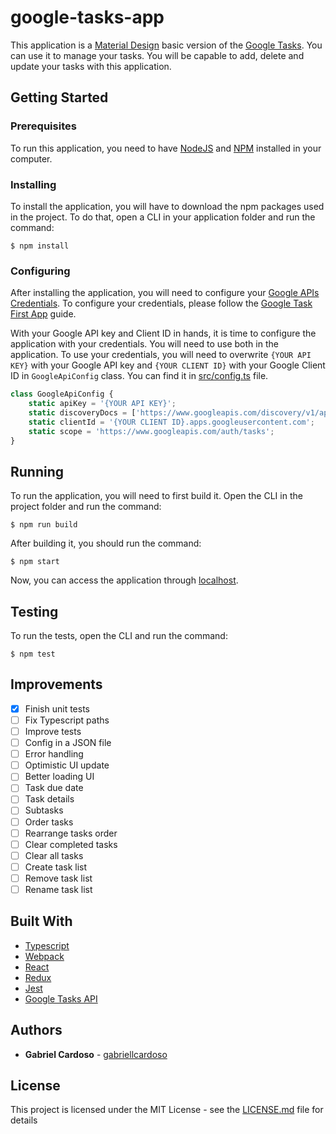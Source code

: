 # google-tasks-app

This application is a [Material Design] basic version of the [Google Tasks]. You can use it to manage your tasks. You will be capable to add, delete and update your tasks with this application.

## Getting Started

### Prerequisites

To run this application, you need to have [NodeJS] and [NPM] installed in your computer.

### Installing

To install the application, you will have to download the npm packages used in the project.
To do that, open a CLI in your application folder and run the command:

```
$ npm install 
```

### Configuring

After installing the application, you will need to configure your [Google APIs Credentials]. To configure your credentials, please follow the [Google Task First App] guide.

With your Google API key and Client ID in hands, it is time to configure the application with your credentials. You will need to use both in the application. To use your credentials, you will need to overwrite `{YOUR API KEY}` with your Google API key and `{YOUR CLIENT ID}` with your Google Client ID in `GoogleApiConfig` class. You can find it in [src/config.ts] file. 

```typescript
class GoogleApiConfig {
    static apiKey = '{YOUR API KEY}';
    static discoveryDocs = ['https://www.googleapis.com/discovery/v1/apis/tasks/v1/rest'];
    static clientId = '{YOUR CLIENT ID}.apps.googleusercontent.com';
    static scope = 'https://www.googleapis.com/auth/tasks';
}
```

## Running

To run the application, you will need to first build it. Open the CLI in the project folder and run the command: 

```
$ npm run build 
```

After building it, you should run the command:

```
$ npm start
```

Now, you can access the application through [localhost](http://localhost:8080).

## Testing

To run the tests, open the CLI and run the command:

```
$ npm test
```

## Improvements

- [x] Finish unit tests
- [ ] Fix Typescript paths
- [ ] Improve tests
- [ ] Config in a JSON file
- [ ] Error handling
- [ ] Optimistic UI update
- [ ] Better loading UI
- [ ] Task due date
- [ ] Task details
- [ ] Subtasks
- [ ] Order tasks
- [ ] Rearrange tasks order
- [ ] Clear completed tasks
- [ ] Clear all tasks
- [ ] Create task list
- [ ] Remove task list
- [ ] Rename task list

## Built With

- [Typescript]
- [Webpack]
- [React]
- [Redux]
- [Jest]
- [Google Tasks API]

## Authors

* **Gabriel Cardoso** - [gabriellcardoso]

## License

This project is licensed under the MIT License - see the [LICENSE.md] file for details

[Material Design]: https://material.io/guidelines/material-design/
[Google Tasks]: https://mail.google.com/tasks/canvas

[NodeJS]: https://nodejs.org/en/
[NPM]: https://www.npmjs.com/

[Google APIs Credentials]: https://console.developers.google.com/apis/credentials
[Google Task First App]: https://developers.google.com/google-apps/tasks/firstapp#register

[Typescript]: https://www.typescriptlang.org/
[Webpack]: https://webpack.js.org/
[React]: https://reactjs.org/
[Redux]: https://redux.js.org/
[Jest]: https://facebook.github.io/jest/
[Google Tasks API]: https://developers.google.com/google-apps/tasks/

[gabriellcardoso]: https://github.com/gabriellcardoso
[src/config.ts]: src/config.ts
[LICENSE.md]: LICENSE.md